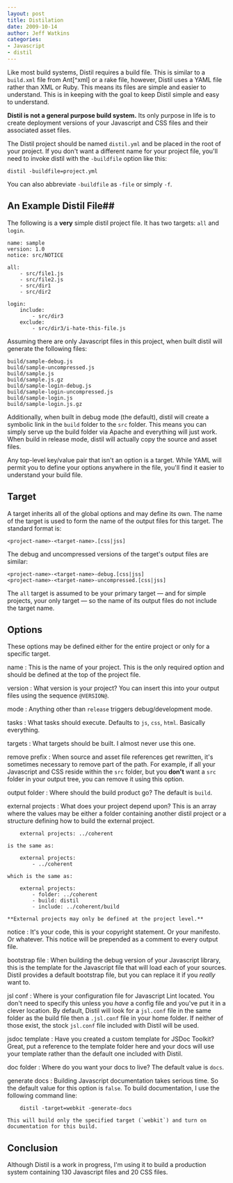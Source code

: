 ```yaml
---
layout: post
title: Distilation
date: 2009-10-14
author: Jeff Watkins
categories:
- Javascript
- distil
---
```


Like most build systems, Distil requires a build file. This is similar to a `build.xml` file from Ant[^xml] or a rake file, however, Distil uses a YAML file rather than XML or Ruby. This means its files are simple and easier to understand. This is in keeping with the goal to keep Distil simple and easy to understand.

**Distil is not a general purpose build system.** Its only purpose in life is to create deployment versions of your Javascript and CSS files and their associated asset files.

The Distil project should be named `distil.yml` and be placed in the root of your project. If you don't want a different name for your project file, you'll need to invoke distil with the `-buildfile` option like this:

    distil -buildfile=project.yml

You can also abbreviate `-buildfile` as `-file` or simply `-f`.

## An Example Distil File##

The following is a **very** simple distil project file. It has two targets: `all` and `login`.

    name: sample
    version: 1.0
    notice: src/NOTICE

    all:
        - src/file1.js
        - src/file2.js
        - src/dir1
        - src/dir2

    login:
        include:
            - src/dir3
        exclude:
            - src/dir3/i-hate-this-file.js

Assuming there are only Javascript files in this project, when built distil will generate the following files:

    build/sample-debug.js
    build/sample-uncompressed.js
    build/sample.js
    build/sample.js.gz
    build/sample-login-debug.js
    build/sample-login-uncompressed.js
    build/sample-login.js
    build/sample-login.js.gz

Additionally, when built in debug mode (the default), distil will create a symbolic link in the `build` folder to the `src` folder. This means you can simply serve up the build folder via Apache and everything will just work. When build in release mode, distil will actually copy the source and asset files.

Any top-level key/value pair that isn't an option is a target. While YAML will permit you to define your options anywhere in the file, you'll find it easier to understand your build file.

## Target ##

A target inherits all of the global options and may define its own. The name of the target is used to form the name of the output files for this target. The standard format is:

    <project-name>-<target-name>.[css|jss]

The debug and uncompressed versions of the target's output files are similar:

    <project-name>-<target-name>-debug.[css|jss]
    <project-name>-<target-name>-uncompressed.[css|jss]

The `all` target is assumed to be your primary target &mdash; and for simple projects, your only target &mdash; so the name of its output files do not include the target name.

## Options ##

These options may be defined either for the entire project or only for a specific target.

name
:    This is the name of your project. This is the only required option and should be defined at the top of the project file.

version
:    What version is your project? You can insert this into your output files using the sequence `@VERSION@`.

mode
:    Anything other than `release` triggers debug/development mode.

tasks
:    What tasks should execute. Defaults to `js`, `css`, `html`. Basically everything.

targets
:    What targets should be built. I almost never use this one.

remove prefix
:    When source and asset file references get rewritten, it's sometimes necessary to remove part of the path. For example, if all your Javascript and CSS reside within the `src` folder, but you **don't** want a `src` folder in your output tree, you can remove it using this option.

output folder
:    Where should the build product go? The default is `build`.

external projects
:    What does your project depend upon? This is an array where the values may be either a folder containing another distil project or a structure defining how to build the external project.

        external projects: ../coherent

    is the same as:

        external projects:
            - ../coherent

    which is the same as:

        external projects:
            - folder: ../coherent
            - build: distil
            - include: ../coherent/build

    **External projects may only be defined at the project level.**

notice
:    It's your code, this is your copyright statement. Or your manifesto. Or whatever. This notice will be prepended as a comment to every output file.

bootstrap file
:    When building the debug version of your Javascript library, this is the template for the Javascript file that will load each of your sources. Distil provides a default bootstrap file, but you can replace it if you _really_ want to.

jsl conf
:    Where is your configuration file for Javascript Lint located. You don't need to specify this unless you _have_ a config file and you've put it in a clever location. By default, Distil will look for a `jsl.conf` file in the same folder as the build file then a `.jsl.conf` file in your home folder. If neither of those exist, the stock `jsl.conf` file included with Distil will be used.

jsdoc template
:    Have you created a custom template for JSDoc Toolkit? Great, put a reference to the template folder here and your docs will use your template rather than the default one included with Distil.

doc folder
:    Where do you want your docs to live? The default value is `docs`.

generate docs
:    Building Javascript documentation takes serious time. So the default value for this option is `false`. To build documentation, I use the following command line:

        distil -target=webkit -generate-docs

    This will build only the specified target (`webkit`) and turn on documentation for this build.

## Conclusion ##

Although Distil is a work in progress, I'm using it to build a production system containing 130 Javascript files and 20 CSS files.
